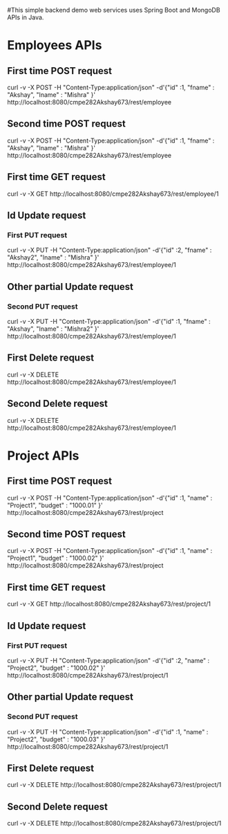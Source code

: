 #This simple backend demo web services uses Spring Boot and MongoDB APIs in Java. 


# Employees APIs

## First time POST request 
curl -v -X POST -H "Content-Type:application/json" -d'{"id" :1, "fname" : "Akshay", "lname" : "Mishra" }' http://localhost:8080/cmpe282Akshay673/rest/employee


## Second time POST request 
curl -v -X POST -H "Content-Type:application/json" -d'{"id" :1, "fname" : "Akshay", "lname" : "Mishra" }' http://localhost:8080/cmpe282Akshay673/rest/employee


## First time GET request
curl -v -X GET http://localhost:8080/cmpe282Akshay673/rest/employee/1


## Id Update request
### First PUT request 
curl -v -X PUT -H "Content-Type:application/json" -d'{"id" :2, "fname" : "Akshay2", "lname" : "Mishra" }' http://localhost:8080/cmpe282Akshay673/rest/employee/1


## Other partial Update request
### Second PUT request  
curl -v -X PUT -H "Content-Type:application/json" -d'{"id" :1, "fname" : "Akshay", "lname" : "Mishra2" }' http://localhost:8080/cmpe282Akshay673/rest/employee/1


## First Delete request
curl -v -X DELETE http://localhost:8080/cmpe282Akshay673/rest/employee/1


## Second Delete request
curl -v -X DELETE http://localhost:8080/cmpe282Akshay673/rest/employee/1



# Project APIs

## First time POST request 
curl -v -X POST -H "Content-Type:application/json" -d'{"id" :1, "name" : "Project1", "budget" : "1000.01" }' http://localhost:8080/cmpe282Akshay673/rest/project

## Second time POST request 
curl -v -X POST -H "Content-Type:application/json" -d'{"id" :1, "name" : "Project1", "budget" : "1000.02" }' http://localhost:8080/cmpe282Akshay673/rest/project


## First time GET request
curl -v -X GET http://localhost:8080/cmpe282Akshay673/rest/project/1


## Id Update request
### First PUT request 
curl -v -X PUT -H "Content-Type:application/json" -d'{"id" :2, "name" : "Project2", "budget" : "1000.02" }' http://localhost:8080/cmpe282Akshay673/rest/project/1


## Other partial Update request
### Second PUT request 
curl -v -X PUT -H "Content-Type:application/json" -d'{"id" :1, "name" : "Project2", "budget" : "1000.03" }' http://localhost:8080/cmpe282Akshay673/rest/project/1


## First Delete request
curl -v -X DELETE http://localhost:8080/cmpe282Akshay673/rest/project/1


## Second Delete request
curl -v -X DELETE http://localhost:8080/cmpe282Akshay673/rest/project/1